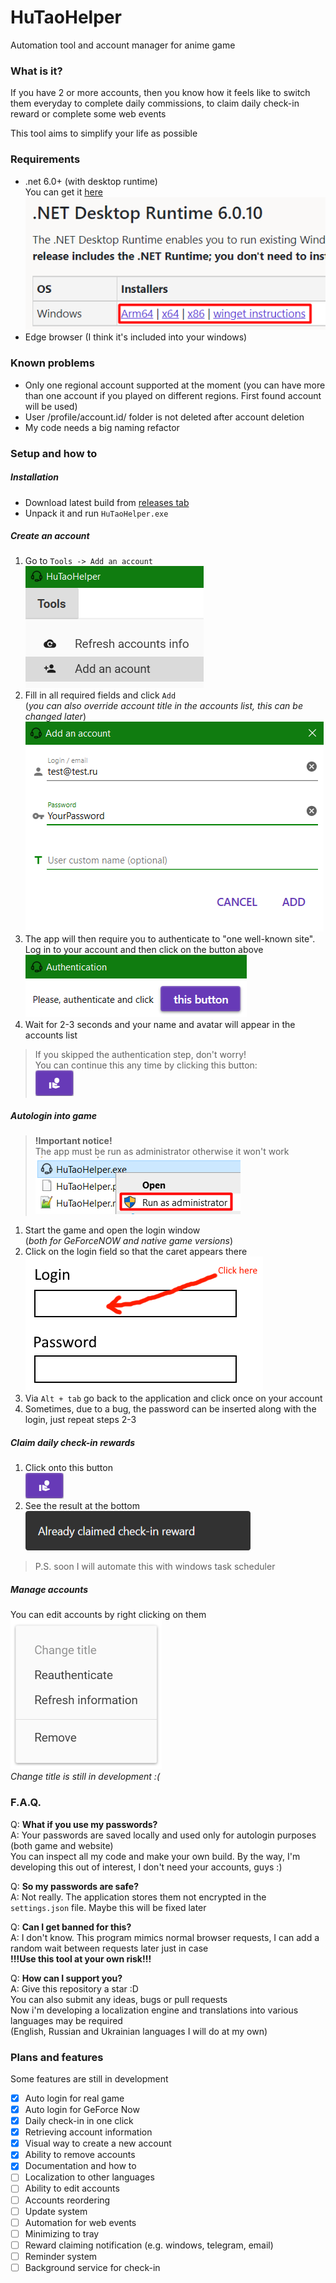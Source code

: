 # HuTaoHelper
Automation tool and account manager for anime game

### What is it?
If you have 2 or more accounts, then you know how it
feels like to switch them everyday to complete
daily commissions, to claim daily check-in reward or
complete some web events

This tool aims to simplify your life as possible

### Requirements
- .net 6.0+ (with desktop runtime)\
You can get it [here](https://dotnet.microsoft.com/en-us/download/dotnet/6.0)\
![preview](Images/Runtime.png)
- Edge browser (I think it's included into your windows)

### Known problems
- Only one regional account supported at the moment 
(you can have more than one account if you played on
different regions. First found account will be used)
- User /profile/account.id/ folder is not deleted 
after account deletion
- My code needs a big naming refactor

### Setup and how to
##### Installation
- Download latest build from [releases tab](https://github.com/Mishin870/HuTaoHelper/releases)
- Unpack it and run `HuTaoHelper.exe`

##### Create an account
1. Go to `Tools -> Add an account`\
![preview](Images/CreateAccount1.png)
2. Fill in all required fields and click `Add`\
(_you can also override account title in the
accounts list, this can be changed later_)
![preview](Images/CreateAccount2.png)
3. The app will then require you to authenticate
to "one well-known site". Log in to your account
and then click on the button above\
![preview](Images/CreateAccount3.png)
4. Wait for 2-3 seconds and your name and avatar
will appear in the accounts list
> If you skipped the authentication step,
> don't worry!\
> You can continue this any time by clicking
> this button:\
> ![preview](Images/CreateAccount4.png)

##### Autologin into game
> **!Important notice!**\
> The app must be run as administrator
> otherwise it won't work\
> ![preview](Images/RunAsAdministrator.png)

1. Start the game and open the login window\
(_both for GeForceNOW and native game versions_)
2. Click on the login field so that the
caret appears there\
![preview](Images/Autologin1.png)
3. Via `Alt + tab` go back to the application
and click once on your account
4. Sometimes, due to a bug, the password can
be inserted along with the login,
just repeat steps 2-3

##### Claim daily check-in rewards
1. Click onto this button\
   ![preview](Images/CreateAccount4.png)
2. See the result at the bottom\
   ![preview](Images/DailyCheckIn1.png)

> P.S. soon I will automate this with
> windows task scheduler

##### Manage accounts
You can edit accounts by right clicking on them\
![preview](Images/ManageAccounts1.png)\
_Change title is still in development :(_

### F.A.Q.
Q: **What if you use my passwords?**\
A: Your passwords are saved locally and used only
for autologin purposes (both game and website)\
You can inspect all my code and make your own build.
By the way, I'm developing this out of interest,
I don't need your accounts, guys :)

Q: **So my passwords are safe?**\
A: Not really. The application stores them
not encrypted in the `settings.json` file. Maybe
this will be fixed later

Q: **Can I get banned for this?**\
A: I don't know. This program mimics normal
browser requests, I can add a random wait between
requests later just in case\
**!!!Use this tool at your own risk!!!**

Q: **How can I support you?**\
A: Give this repository a star :D\
You can also submit any ideas, bugs or pull
requests\
Now i'm developing a localization engine and
translations into various languages may be required\
(English, Russian and Ukrainian languages
I will do at my own)

### Plans and features
Some features are still in development
- [X] Auto login for real game
- [X] Auto login for GeForce Now
- [X] Daily check-in in one click
- [X] Retrieving account information
- [X] Visual way to create a new account
- [X] Ability to remove accounts
- [X] Documentation and how to
- [ ] Localization to other languages
- [ ] Ability to edit accounts
- [ ] Accounts reordering
- [ ] Update system
- [ ] Automation for web events
- [ ] Minimizing to tray
- [ ] Reward claiming notification (e.g. windows,
telegram, email)
- [ ] Reminder system
- [ ] Background service for check-in
